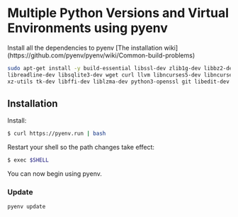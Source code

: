# Multiple Python Versions and Virtual Environments using pyenv

<par>
Install all the dependencies to pyenv [The installation wiki](https://github.com/pyenv/pyenv/wiki/Common-build-problems)
<par/>

```bash
sudo apt-get install -y build-essential libssl-dev zlib1g-dev libbz2-dev \
libreadline-dev libsqlite3-dev wget curl llvm libncurses5-dev libncursesw5-dev \
xz-utils tk-dev libffi-dev liblzma-dev python3-openssl git libedit-dev
```

## Installation

Install:
```bash
$ curl https://pyenv.run | bash
```
Restart your shell so the path changes take effect:

```bash
$ exec $SHELL

```
You can now begin using pyenv.

### Update

```bash
pyenv update
```
